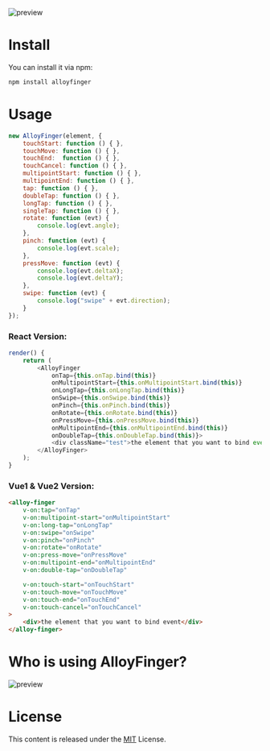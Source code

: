 ![preview](http://alloyteam.github.io/AlloyFinger/alloyfinger.png)

# Install

You can install it via npm:

```html
npm install alloyfinger
```

# Usage

```js
new AlloyFinger(element, {
    touchStart: function () { },
    touchMove: function () { },
    touchEnd:  function () { },
    touchCancel: function () { },
    multipointStart: function () { },
    multipointEnd: function () { },
    tap: function () { },
    doubleTap: function () { },
    longTap: function () { },
    singleTap: function () { },
    rotate: function (evt) {
        console.log(evt.angle);
    },
    pinch: function (evt) {
        console.log(evt.scale);
    },
    pressMove: function (evt) {
        console.log(evt.deltaX);
        console.log(evt.deltaY);
    },
    swipe: function (evt) {
        console.log("swipe" + evt.direction);
    }
});
```

### React Version:

```js
render() {
    return (
        <AlloyFinger
            onTap={this.onTap.bind(this)}
            onMultipointStart={this.onMultipointStart.bind(this)}
            onLongTap={this.onLongTap.bind(this)}
            onSwipe={this.onSwipe.bind(this)}
            onPinch={this.onPinch.bind(this)}
            onRotate={this.onRotate.bind(this)}
            onPressMove={this.onPressMove.bind(this)}
            onMultipointEnd={this.onMultipointEnd.bind(this)}
            onDoubleTap={this.onDoubleTap.bind(this)}>
            <div className="test">the element that you want to bind event</div>
        </AlloyFinger>
    );
}
```

### Vue1 & Vue2 Version:

```html
<alloy-finger
    v-on:tap="onTap"
    v-on:multipoint-start="onMultipointStart"
    v-on:long-tap="onLongTap"
    v-on:swipe="onSwipe"
    v-on:pinch="onPinch"
    v-on:rotate="onRotate"
    v-on:press-move="onPressMove"
    v-on:multipoint-end="onMultipointEnd"
    v-on:double-tap="onDoubleTap"

    v-on:touch-start="onTouchStart"
    v-on:touch-move="onTouchMove"
    v-on:touch-end="onTouchEnd"
    v-on:touch-cancel="onTouchCancel"
>
    <div>the element that you want to bind event</div>
</alloy-finger>
```

# Who is using AlloyFinger?

![preview](http://sqimg.qq.com/qq_product_operations/im/qqlogo/imlogo.png)

# License
This content is released under the [MIT](http://opensource.org/licenses/MIT) License.
